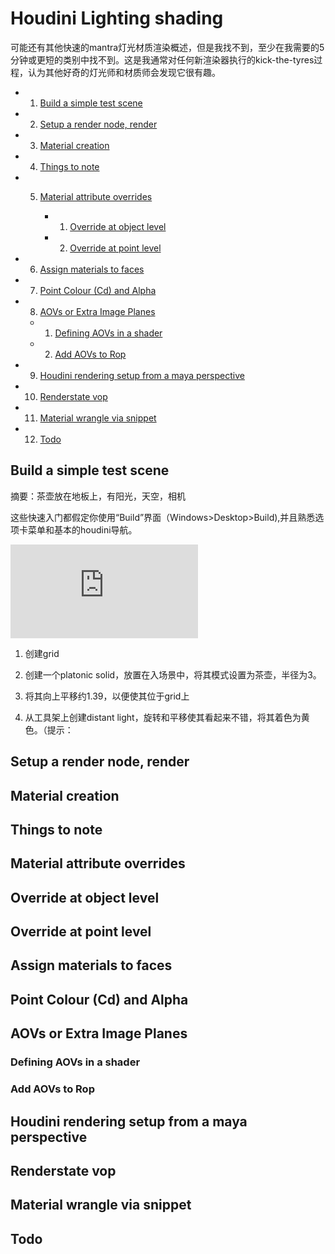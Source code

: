 # Houdini Lighting shading

可能还有其他快速的mantra灯光材质渲染概述，但是我找不到，至少在我需要的5分钟或更短的类别中找不到。这是我通常对任何新渲染器执行的kick-the-tyres过程，认为其他好奇的灯光师和材质师会发现它很有趣。


* 1. [Build a simple test scene](https://github.com/FofightFong/All_In_One/blob/master/special_effects/tutorial_doc/cgwiki/Houdini_Lighting_Shading.md#build-a-simple-test-scene)

* 2. [Setup a render node, render](https://github.com/FofightFong/All_In_One/blob/master/special_effects/tutorial_doc/cgwiki/Houdini_Lighting_Shading.md#setup-a-render-node-render)

* 3. [Material creation](https://github.com/FofightFong/All_In_One/blob/master/special_effects/tutorial_doc/cgwiki/Houdini_Lighting_Shading.md#material-creation)

* 4. [Things to note](https://github.com/FofightFong/All_In_One/blob/master/special_effects/tutorial_doc/cgwiki/Houdini_Lighting_Shading.md#things-to-note)

* 5. [Material attribute overrides](https://github.com/FofightFong/All_In_One/blob/master/special_effects/tutorial_doc/cgwiki/Houdini_Lighting_Shading.md#material-attribute-overrides)

     * 1. [Override at object level](https://github.com/FofightFong/All_In_One/blob/master/special_effects/tutorial_doc/cgwiki/Houdini_Lighting_Shading.md#override-at-object-level)
        
     * 2. [Override at point level](https://github.com/FofightFong/All_In_One/blob/master/special_effects/tutorial_doc/cgwiki/Houdini_Lighting_Shading.md#override-at-point-level)
        
* 6. [Assign materials to faces](https://github.com/FofightFong/All_In_One/blob/master/special_effects/tutorial_doc/cgwiki/Houdini_Lighting_Shading.md#assign-materials-to-faces)

* 7. [Point Colour (Cd) and Alpha](https://github.com/FofightFong/All_In_One/blob/master/special_effects/tutorial_doc/cgwiki/Houdini_Lighting_Shading.md#aovs-or-extra-image-planes)

* 8. [AOVs or Extra Image Planes](https://github.com/FofightFong/All_In_One/blob/master/special_effects/tutorial_doc/cgwiki/Houdini_Lighting_Shading.md#aovs-or-extra-image-planes)

    * 1. [Defining AOVs in a shader](https://github.com/FofightFong/All_In_One/blob/master/special_effects/tutorial_doc/cgwiki/Houdini_Lighting_Shading.md#defining-aovs-in-a-shader)

    * 2. [Add AOVs to Rop](https://github.com/FofightFong/All_In_One/blob/master/special_effects/tutorial_doc/cgwiki/Houdini_Lighting_Shading.md#add-aovs-to-rop)

* 9. [Houdini rendering setup from a maya perspective](https://github.com/FofightFong/All_In_One/blob/master/special_effects/tutorial_doc/cgwiki/Houdini_Lighting_Shading.md#houdini-rendering-setup-from-a-maya-perspective)

* 10. [Renderstate vop](https://github.com/FofightFong/All_In_One/blob/master/special_effects/tutorial_doc/cgwiki/Houdini_Lighting_Shading.md#renderstate-vop)

* 11. [Material wrangle via snippet](https://github.com/FofightFong/All_In_One/blob/master/special_effects/tutorial_doc/cgwiki/Houdini_Lighting_Shading.md#material-wrangle-via-snippet)

* 12. [Todo](https://github.com/FofightFong/All_In_One/blob/master/special_effects/tutorial_doc/cgwiki/Houdini_Lighting_Shading.md#todo)

## Build a simple test scene

摘要：茶壶放在地板上，有阳光，天空，相机

这些快速入门都假定你使用“Build”界面（Windows>Desktop>Build),并且熟悉选项卡菜单和基本的houdini导航。

![](http://www.tokeru.com/cgwiki/index.php?title=File:Lighting_setup_geo_sm.gif)

1.  创建grid

2.  创建一个platonic solid，放置在入场景中，将其模式设置为茶壶，半径为3。

3.  将其向上平移约1.39，以便使其位于grid上

4.  从工具架上创建distant light，旋转和平移使其看起来不错，将其着色为黄色。（提示：



##  Setup a render node, render

##  Material creation

##  Things to note

##  Material attribute overrides

##  Override at object level

##  Override at point level

##  Assign materials to faces

##  Point Colour (Cd) and Alpha

##  AOVs or Extra Image Planes

### Defining AOVs in a shader

### Add AOVs to Rop

##  Houdini rendering setup from a maya perspective

##  Renderstate vop

##  Material wrangle via snippet

##  Todo


